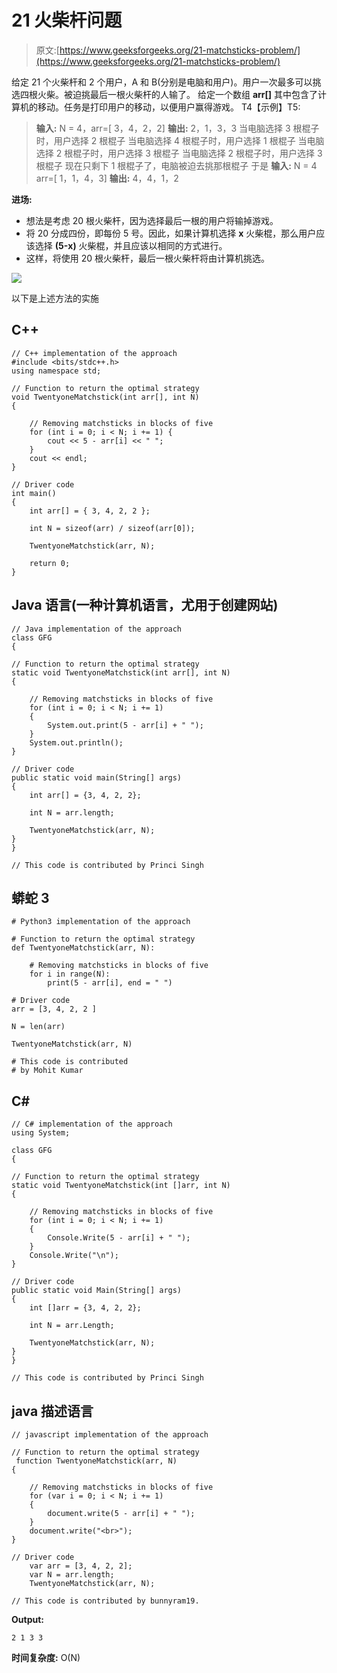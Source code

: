 # 21 火柴杆问题

> 原文:[https://www.geeksforgeeks.org/21-matchsticks-problem/](https://www.geeksforgeeks.org/21-matchsticks-problem/)

给定 21 个火柴杆和 2 个用户，A 和 B(分别是电脑和用户)。用户一次最多可以挑选四根火柴。被迫挑最后一根火柴杆的人输了。
给定一个数组 **arr[]** 其中包含了计算机的移动。任务是打印用户的移动，以便用户赢得游戏。
T4【示例】T5:

> **输入:** N = 4，arr=[ 3，4，2，2]
> **输出:** 2，1，3，3
> 当电脑选择 3 根棍子时，用户选择 2 根棍子
> 当电脑选择 4 根棍子时，用户选择 1 根棍子
> 当电脑选择 2 根棍子时，用户选择 3 根棍子
> 当电脑选择 2 根棍子时，用户选择 3 根棍子
> 现在只剩下 1 根棍子了，电脑被迫去挑那根棍子
> 于是
> **输入:** N = 4 arr=[ 1，1，4，3]
> **输出:** 4，4，1，2

**进场:**

*   想法是考虑 20 根火柴杆，因为选择最后一根的用户将输掉游戏。
*   将 20 分成四份，即每份 5 号。因此，如果计算机选择 **x** 火柴棍，那么用户应该选择 **(5-x)** 火柴棍，并且应该以相同的方式进行。
*   这样，将使用 20 根火柴杆，最后一根火柴杆将由计算机挑选。

![](img/903d4f98c84d2768d500f486b7fe11dd.png)

以下是上述方法的实施

## C++

```
// C++ implementation of the approach
#include <bits/stdc++.h>
using namespace std;

// Function to return the optimal strategy
void TwentyoneMatchstick(int arr[], int N)
{

    // Removing matchsticks in blocks of five
    for (int i = 0; i < N; i += 1) {
        cout << 5 - arr[i] << " ";
    }
    cout << endl;
}

// Driver code
int main()
{
    int arr[] = { 3, 4, 2, 2 };

    int N = sizeof(arr) / sizeof(arr[0]);

    TwentyoneMatchstick(arr, N);

    return 0;
}
```

## Java 语言(一种计算机语言，尤用于创建网站)

```
// Java implementation of the approach
class GFG
{

// Function to return the optimal strategy
static void TwentyoneMatchstick(int arr[], int N)
{

    // Removing matchsticks in blocks of five
    for (int i = 0; i < N; i += 1)
    {
        System.out.print(5 - arr[i] + " ");
    }
    System.out.println();
}

// Driver code
public static void main(String[] args)
{
    int arr[] = {3, 4, 2, 2};

    int N = arr.length;

    TwentyoneMatchstick(arr, N);
}
}

// This code is contributed by Princi Singh
```

## 蟒蛇 3

```
# Python3 implementation of the approach

# Function to return the optimal strategy
def TwentyoneMatchstick(arr, N):

    # Removing matchsticks in blocks of five
    for i in range(N):
        print(5 - arr[i], end = " ")

# Driver code
arr = [3, 4, 2, 2 ]

N = len(arr)

TwentyoneMatchstick(arr, N)

# This code is contributed
# by Mohit Kumar
```

## C#

```
// C# implementation of the approach
using System;

class GFG
{

// Function to return the optimal strategy
static void TwentyoneMatchstick(int []arr, int N)
{

    // Removing matchsticks in blocks of five
    for (int i = 0; i < N; i += 1)
    {
        Console.Write(5 - arr[i] + " ");
    }
    Console.Write("\n");
}

// Driver code
public static void Main(String[] args)
{
    int []arr = {3, 4, 2, 2};

    int N = arr.Length;

    TwentyoneMatchstick(arr, N);
}
}

// This code is contributed by Princi Singh
```

## java 描述语言

```
// javascript implementation of the approach

// Function to return the optimal strategy
 function TwentyoneMatchstick(arr, N)
{

    // Removing matchsticks in blocks of five
    for (var i = 0; i < N; i += 1)
    {
        document.write(5 - arr[i] + " ");
    }
    document.write("<br>");
}

// Driver code
    var arr = [3, 4, 2, 2];
    var N = arr.length;
    TwentyoneMatchstick(arr, N);

// This code is contributed by bunnyram19.

```

**Output:** 

```
2 1 3 3
```

**时间复杂度:** O(N)